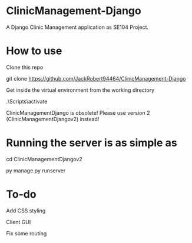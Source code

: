 # ClinicManagement-Django

A Django Clinic Management application as SE104 Project.

# How to use

Clone this repo

git clone https://github.com/JackRobert94464/ClinicManagement-Django

Get inside the virtual environment from the working directory

.\Scripts\activate

ClinicManagementDjango is obsolete! Please use version 2 (ClinicManagementDjangov2) instead!

# Running the server is as simple as

cd ClinicManagementDjangov2

py manage.py runserver

# To-do

Add CSS styling

Client GUI

Fix some routing
